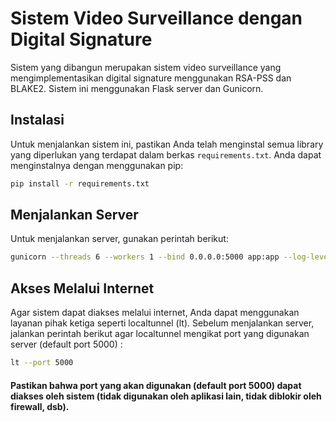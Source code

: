 # Sistem Video Surveillance dengan Digital Signature

Sistem yang dibangun merupakan sistem video surveillance yang mengimplementasikan digital signature menggunakan RSA-PSS dan BLAKE2. Sistem ini menggunakan Flask server dan Gunicorn.

## Instalasi

Untuk menjalankan sistem ini, pastikan Anda telah menginstal semua library yang diperlukan yang terdapat dalam berkas `requirements.txt`. Anda dapat menginstalnya dengan menggunakan pip:

```bash
pip install -r requirements.txt
```

## Menjalankan Server

Untuk menjalankan server, gunakan perintah berikut:

```bash
gunicorn --threads 6 --workers 1 --bind 0.0.0.0:5000 app:app --log-level=warning
```

## Akses Melalui Internet

Agar sistem dapat diakses melalui internet, Anda dapat menggunakan layanan pihak ketiga seperti localtunnel (lt). Sebelum menjalankan server, jalankan perintah berikut agar localtunnel mengikat port yang digunakan server (default port 5000) :

```bash
lt --port 5000
```

#### Pastikan bahwa port yang akan digunakan (default port 5000) dapat diakses oleh sistem (tidak digunakan oleh aplikasi lain, tidak diblokir oleh firewall, dsb).
